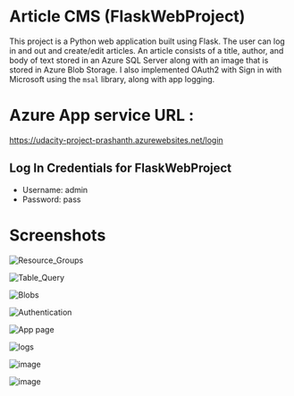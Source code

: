 # Article CMS (FlaskWebProject)

This project is a Python web application built using Flask. The user can log in and out and create/edit articles. An article consists of a title, author, and body of text stored in an Azure SQL Server along with an image that is stored in Azure Blob Storage. I  also implemented OAuth2 with Sign in with Microsoft using the `msal` library, along with app logging.

# Azure App service URL : 

https://udacity-project-prashanth.azurewebsites.net/login

## Log In Credentials for FlaskWebProject

- Username: admin
- Password: pass

# Screenshots

![Resource_Groups](https://user-images.githubusercontent.com/2093818/188382614-41502109-ca2e-4b17-a9fe-332d672e8dfe.png)

![Table_Query](https://user-images.githubusercontent.com/2093818/188382631-575401d1-42b7-4f0c-832f-2f9dd001b114.png)

![Blobs](https://user-images.githubusercontent.com/2093818/188382673-5e023721-3ada-4d7b-8c7b-b220c4614aa4.png)

![Authentication](https://user-images.githubusercontent.com/2093818/188382701-346474cc-d68e-4dd9-aa92-7118d21cbfc9.png)

![App page](https://user-images.githubusercontent.com/2093818/188382724-336ff008-9f4f-468a-bbc8-ee581251b584.png)

![logs](https://user-images.githubusercontent.com/2093818/188382776-4abb2cbf-5f17-4cff-bcf9-a5e4b01b5ee8.png)


![image](https://user-images.githubusercontent.com/2093818/188404660-e8cd1c9b-22d8-4287-92c3-8863926e477f.png)

![image](https://user-images.githubusercontent.com/2093818/188424760-07fd3354-86cd-4a19-b63c-0eb380adbbc4.png)
